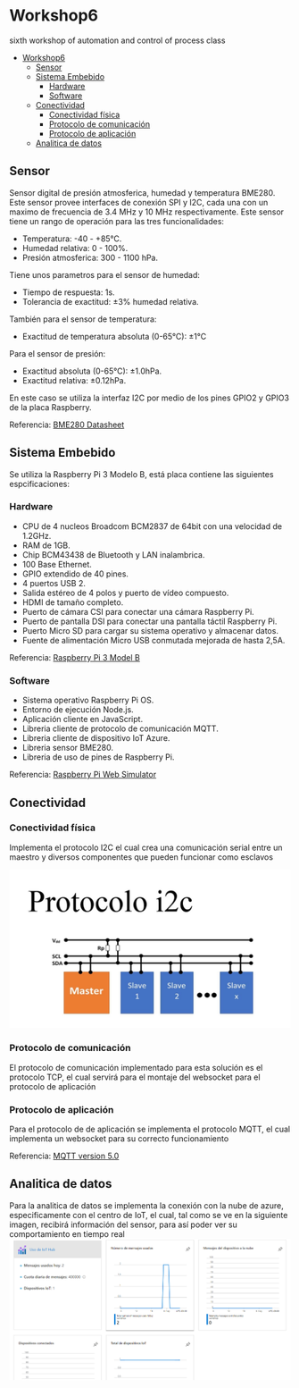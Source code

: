# Workshop6
sixth workshop of automation and control of process class

- [Workshop6](#workshop6)
  - [Sensor](#sensor)
  - [Sistema Embebido](#sistema-embebido)
    - [Hardware](#hardware)
    - [Software](#software)
  - [Conectividad](#conectividad)
    - [Conectividad física](#conectividad-física)
    - [Protocolo de comunicación](#protocolo-de-comunicación)
    - [Protocolo de aplicación](#protocolo-de-aplicación)
  - [Analitica de datos](#analitica-de-datos)

## Sensor

Sensor digital de presión atmosferica, humedad y temperatura BME280. Este sensor provee interfaces de conexión SPI y I2C, cada una con un maximo de frecuencia de 3.4 MHz y 10 MHz respectivamente. Este sensor tiene un rango de operación para las tres funcionalidades:

- Temperatura: -40 - +85°C.
- Humedad relativa: 0 - 100%.
- Presión atmosferica: 300 - 1100 hPa.

Tiene unos parametros para el sensor de humedad:

- Tiempo de respuesta: 1s.
- Tolerancia de exactitud: ±3% humedad relativa.

También para el sensor de temperatura:

- Exactitud de temperatura absoluta (0-65°C): ±1°C

Para el sensor de presión:

- Exactitud absoluta (0-65°C): ±1.0hPa.
- Exactitud relativa: ±0.12hPa.

En este caso se utiliza la interfaz I2C por medio de los pines GPIO2 y GPIO3 de la placa Raspberry. 

Referencia: [BME280 Datasheet](https://itbrainpower.net/downloadables/BST-BME280-DS002-1509607.pdf) 

## Sistema Embebido

Se utiliza la Raspberry Pi 3 Modelo B, está placa contiene las siguientes espcificaciones:

### Hardware

- CPU de 4 nucleos Broadcom BCM2837 de 64bit con una velocidad de 1.2GHz.
- RAM de 1GB.
- Chip BCM43438 de Bluetooth y LAN inalambrica.
- 100 Base Ethernet.
- GPIO extendido de 40 pines.
- 4 puertos USB 2.
- Salida estéreo de 4 polos y puerto de vídeo compuesto.
- HDMI de tamaño completo.
- Puerto de cámara CSI para conectar una cámara Raspberry Pi.
- Puerto de pantalla DSI para conectar una pantalla táctil Raspberry Pi.
- Puerto Micro SD para cargar su sistema operativo y almacenar datos.
- Fuente de alimentación Micro USB conmutada mejorada de hasta 2,5A.

Referencia: [Raspberry Pi 3 Model B](https://www.raspberrypi.com/products/raspberry-pi-3-model-b/)

### Software

- Sistema operativo Raspberry Pi OS.
- Entorno de ejecución Node.js.
- Aplicación cliente en JavaScript.
- Libreria cliente de protocolo de comunicación MQTT.
- Libreria cliente de dispositivo IoT Azure.
- Libreria sensor BME280.
- Libreria de uso de pines de Raspberry Pi.

Referencia: [Raspberry Pi Web Simulator](https://azure-samples.github.io/raspberry-pi-web-simulator/)

## Conectividad

### Conectividad física

Implementa el protocolo I2C el cual crea una comunicación serial entre un maestro y diversos componentes que pueden funcionar como esclavos

![Conectividad fisica](i2c.jpg)
### Protocolo de comunicación

El protocolo de comunicación implementado para esta solución es el protocolo TCP, el cual servirá para el montaje del websocket para el protocolo de aplicación

### Protocolo de aplicación

Para el protocolo de de aplicación se implementa el protocolo MQTT, el cual implementa un websocket para su correcto funcionamiento

Referencia: [MQTT version 5.0](https://docs.oasis-open.org/mqtt/mqtt/v5.0/mqtt-v5.0.pdf)

## Analitica de datos

Para la analitica de datos se implementa la conexión con la nube de azure, especificamente con el centro de IoT, el cual, tal como se ve en la siguiente imagen, recibirá información del sensor, para así poder ver su comportamiento en tiempo real
![Conexión en azure](azure.png)